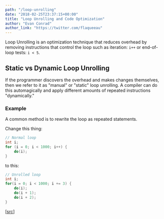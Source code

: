 ```yaml
---
path: "/loop-unrolling"
date: "2018-02-25T23:37:15+00:00"
title: "Loop Unrolling and Code Optimization"
author: "Evan Conrad"
author_link: "https://twitter.com/flaqueeau"
---
```


Loop Unrolling is an optimization technique that reduces overhead by removing instructions that control the loop such as iteration: `i++` or end-of-loop tests: `i < 5`.

## Static vs Dynamic Loop Unrolling

If the programmer discovers the overhead and makes changes themselves, then we refer to it as "manual" or "static" loop unrolling. A compiler can do this automagically and apply different amounts of repeated instructions "dynamically."

### Example

A common method is to rewrite the loop as repeated statements.

Change this thing:

```c
// Normal loop
int i;
for (i = 0; i < 1000; i++) {
    do(i);
}
```

to this:

```c
// Unrolled loop
int i;
for(i = 0; i < 1000; i += 3) {
    do(i);
    do(i + 1);
    do(i + 2);
}
```

[[src](https://en.wikipedia.org/wiki/Loop_unrolling#Simple_manual_example_in_C)]
